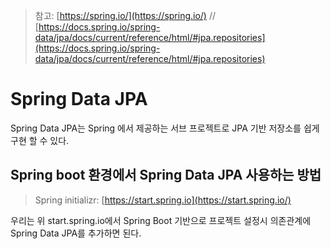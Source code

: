 > 참고: [https://spring.io/](https://spring.io/) // [https://docs.spring.io/spring-data/jpa/docs/current/reference/html/#jpa.repositories](https://docs.spring.io/spring-data/jpa/docs/current/reference/html/#jpa.repositories)
# Spring Data JPA

Spring Data JPA는 Spring 에서 제공하는 서브 프로젝트로 JPA 기반 저장소를 쉽게 구현 할 수 있다. 

## Spring boot 환경에서 Spring Data JPA 사용하는 방법

>Spring initializr: [https://start.spring.io](https://start.spring.io/)

우리는 위 start.spring.io에서 Spring Boot 기반으로 프로젝트 설정시 의존관계에 Spring Data JPA를 추가하면 된다.
